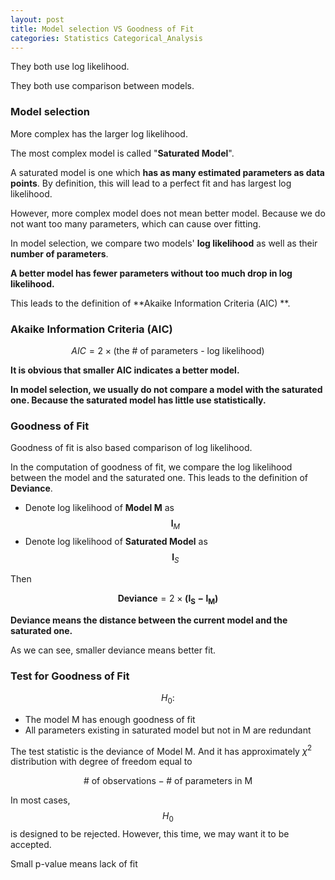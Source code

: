 ```yaml
---
layout: post
title: Model selection VS Goodness of Fit
categories: Statistics Categorical_Analysis
---
```


They both use log likelihood. 

They both use comparison between models.



### Model selection

More complex has the larger log likelihood.

The most complex model is called "**Saturated Model**".



A saturated model is one which **has as many estimated parameters as data points**. By definition, this will lead to a perfect fit and has largest log likelihood.



However, more complex model does not mean better model. Because we do not want too many parameters, which can cause over fitting.



In model selection, we compare two models' **log likelihood** as well as their **number of parameters**.

**A better model has fewer parameters without too much drop in log likelihood.**



This leads to the definition of **Akaike Information Criteria (AIC) **.



### Akaike Information Criteria (AIC) 


$$
AIC= 2 \times (\text{the # of parameters - log likelihood})
$$


**It is obvious that smaller AIC indicates a better model.**



**In model selection, we usually do not compare a model with the saturated one. Because the saturated model has little use statistically.**



### Goodness of Fit

Goodness of fit is also based comparison of log likelihood. 

In the computation of goodness of fit, we compare the log likelihood between the model and the saturated one. This leads to the definition of **Deviance**.

- Denote log likelihood of **Model M** as $$ \boldsymbol l_M$$
- Denote log likelihood of **Saturated Model** as $$\boldsymbol l_S$$

Then

$$
\boldsymbol{Deviance}= 2 \times \boldsymbol {(l_S-l_M)}
$$

**Deviance means the distance between the current model and the saturated one.**

As we can see, smaller deviance means better fit.



### Test for Goodness of Fit

$$H_0:$$
- The model M has enough goodness of fit
- All parameters existing in saturated model but not in M are redundant



The test statistic is the deviance of Model M. And it has approximately $\chi^2$ distribution with degree of freedom equal to 


$$
\text{# of observations} - \text{# of parameters in M} 
$$


In most cases, $$H_0$$ is designed to be rejected. However, this time, we may want it to be accepted.



Small p-value means lack of fit
